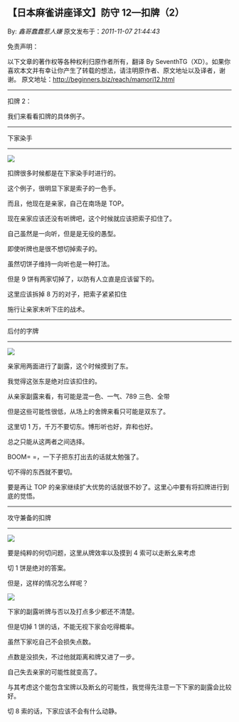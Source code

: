 ## 【日本麻雀讲座译文】防守 12—扣牌（2）

By: _鑫哥蠢蠢惹人嫌_ 原文发布于：_2011-11-07 21:44:43_

免责声明：

以下文章的著作权等各种权利归原作者所有，翻译 By
SeventhTG（XD）。如果你喜欢本文并有幸让你产生了转载的想法，请注明原作者、原文地址以及译者，谢谢。
原文地址：http://beginners.biz/reach/mamori12.html

---

扣牌 2：

我们来看看扣牌的具体例子。

---

下家染手

---

![](http://s15.sinaimg.cn/middle/7f78b76fgb097c2c909ce&690)

扣牌很多时候都是在下家染手时进行的。

这个例子，很明显下家是索子的一色手。

而且，他现在是亲家，自己在南场是 TOP。

现在亲家应该还没有听牌吧，这个时候就应该把索子扣住了。

自己虽然是一向听，但是是无役的愚型。

即使听牌也是很不想切掉索子的。

虽然切饼子维持一向听也是一种打法。

但是 9 饼有两家切掉了，以防有人立直是应该留下的。

这里应该拆掉 8 万的对子，把索子紧紧扣住

施行让亲家未听下庄的战术。

---

后付的字牌

---

![](http://s2.sinaimg.cn/middle/7f78b76fxb1255a1836a1&690)

亲家用两面进行了副露，这个时候摸到了东。

我觉得这张东是绝对应该扣住的。

从亲家副露来看，有可能是混一色、一气、789 三色、全带

但是这些可能性很低，从场上的舍牌来看只可能是双东了。

这里切 1 万，千万不要切东。博形听也好，弃和也好。

总之只能从这两者之间选择。

BOOM= =，一下子把东打出去的话就太勉强了。

切不得的东西就不要切。

要是再让 TOP 的亲家继续扩大优势的话就很不妙了。这里心中要有将扣牌进行到底的觉悟。

---

攻守兼备的扣牌

---

![](http://s7.sinaimg.cn/middle/7f78b76fxb1257ff935c6&690)

要是纯粹的何切问题，这里从牌效率以及摸到 4 索可以走断幺来考虑

切 1 饼是绝对的答案。

但是，这样的情况怎么样呢？

![](http://s4.sinaimg.cn/middle/7f78b76fxb1258963e5b3&690)

下家的副露听牌与否以及打点多少都还不清楚。

但是切掉 1 饼的话，不能无视下家会吃得概率。

虽然下家吃自己不会损失点数。

点数是没损失，不过他就距离和牌又进了一步。

自己失去亲家的可能性就变高了。

与其考虑这个能包含宝牌以及断幺的可能性，我觉得先注意一下下家的副露会比较好。

切 8 索的话，下家应该不会有什么动静。
